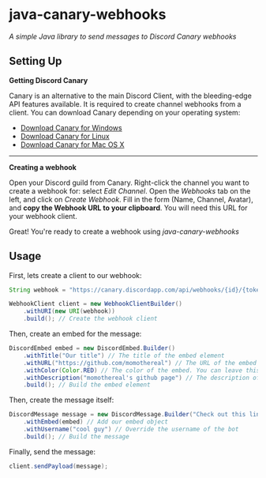 java-canary-webhooks
====

*A simple Java library to send messages to Discord Canary webhooks*

Setting Up
--

**Getting Discord Canary**

Canary is an alternative to the main Discord Client, with the bleeding-edge API features available. It is required to create channel webhooks from a client. You can download Canary depending on your operating system:

- [Download Canary for Windows](http://discordapp.com/api/download/canary?platform=win)
- [Download Canary for Linux](http://discordapp.com/api/download/canary?platform=linux)
- [Download Canary for Mac OS X](http://discordapp.com/api/download/canary?platform=osx)


----------


**Creating a webhook**

Open your Discord guild from Canary. Right-click the channel you want to create a webhook for: select *Edit Channel*. Open the *Webhooks* tab on the left, and click on *Create Webhook*. Fill in the form (Name, Channel, Avatar), and **copy the Webhook URL to your clipboard**. You will need this URL for your webhook client.

Great! You're ready to create a webhook using *java-canary-webhooks*

Usage
---

First, lets create a client to our webhook:

```java
String webhook = "https://canary.discordapp.com/api/webhooks/{id}/{token}"; // Insert your webhook URL

WebhookClient client = new WebhookClientBuilder()
    .withURI(new URI(webhook))
    .build(); // Create the webhook client
```

Then, create an embed for the message:

```java
DiscordEmbed embed = new DiscordEmbed.Builder()
    .withTitle("Our title") // The title of the embed element
    .withURL("https://github.com/momothereal") // The URL of the embed element
    .withColor(Color.RED) // The color of the embed. You can leave this at null for no color
    .withDescription("momothereal's github page") // The description of the embed object
    .build(); // Build the embed element
```

Then, create the message itself:

```java
DiscordMessage message = new DiscordMessage.Builder("Check out this link:") // The content of the message
    .withEmbed(embed) // Add our embed object
    .withUsername("cool guy") // Override the username of the bot
    .build(); // Build the message
```

Finally, send the message:

```java
client.sendPayload(message);
```
